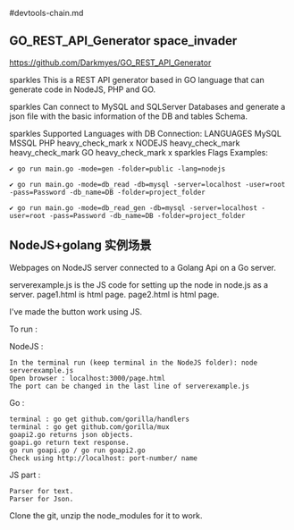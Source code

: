 #devtools-chain.md


##  GO_REST_API_Generator space_invader

https://github.com/Darkmyes/GO_REST_API_Generator

sparkles This is a REST API generator based in GO language that can generate code in NodeJS, PHP and GO.

sparkles Can connect to MySQL and SQLServer Databases and generate a json file with the basic information of the DB and tables Schema.

sparkles Supported Languages with DB Connection:
LANGUAGES 	MySQL 	MSSQL
PHP 	heavy_check_mark 	x
NODEJS 	heavy_check_mark 	heavy_check_mark
GO 	heavy_check_mark 	x
sparkles Flags Examples:

    ✔ go run main.go -mode=gen -folder=public -lang=nodejs
    
    ✔ go run main.go -mode=db_read -db=mysql -server=localhost -user=root -pass=Password -db_name=DB -folder=project_folder   
    
    ✔ go run main.go -mode=db_read_gen -db=mysql -server=localhost -user=root -pass=Password -db_name=DB -folder=project_folder


## NodeJS+golang 实例场景

Webpages on NodeJS server connected to a Golang Api on a Go server.

serverexample.js is the JS code for setting up the node in node.js as a server. page1.html is html page. page2.html is html page.

I've made the button work using JS.

To run :

NodeJS :

    In the terminal run (keep terminal in the NodeJS folder): node serverexample.js
    Open browser : localhost:3000/page.html
    The port can be changed in the last line of serverexample.js

Go :

    terminal : go get github.com/gorilla/handlers
    terminal : go get github.com/gorilla/mux
    goapi2.go returns json objects.
    goapi.go return text response.
    go run goapi.go / go run goapi2.go
    Check using http://localhost: port-number/ name

JS part :

    Parser for text.
    Parser for Json.

Clone the git, unzip the node_modules for it to work.

